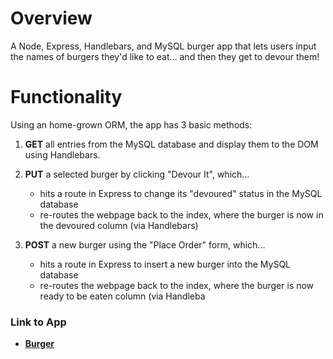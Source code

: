 # Overview
A Node, Express, Handlebars, and MySQL burger app that lets users input the names of burgers they'd like to eat... and then they get to devour them!

# Functionality
Using an home-grown ORM, the app has 3 basic methods:

1. **GET** all entries from the MySQL database and display them to the DOM using Handlebars.

2. **PUT** a selected burger by clicking "Devour It", which... 
   * hits a route in Express to change its "devoured" status in the MySQL database
   * re-routes the webpage back to the index, where the burger is now in the devoured column (via Handlebars)

3. **POST** a new burger using the "Place Order" form, which... 
   
    * hits a route in Express to insert a new burger into the MySQL database
    * re-routes the webpage back to the index, where the burger is now ready to be eaten column (via Handleba



### Link to App
* <strong>[Burger](https://github.com/khanm1/burger)</strong>